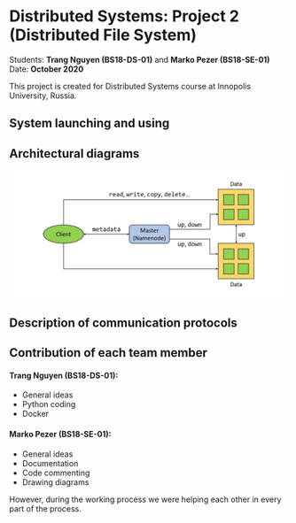 <h1>Distributed Systems: Project 2 (Distributed File System)</h1>

Students: <b>Trang Nguyen (BS18-DS-01)</b> and <b>Marko Pezer (BS18-SE-01)</b><br>
Date: <b>October 2020</b><br>

This project is created for Distributed Systems course at Innopolis University, Russia.

<h2>System launching and using</h2>


<h2>Architectural diagrams</h2>

![Diagram_01](diagrams/diagram_01.JPG)

<h2>Description of communication protocols</h2>


<h2>Contribution of each team member</h2>

<h4>Trang Nguyen (BS18-DS-01):</h4>

<ul>
  <li>General ideas</li>
  <li>Python coding</li>
  <li>Docker</li>
</ul>


<h4>Marko Pezer (BS18-SE-01):</h4>

<ul>
  <li>General ideas</li>
  <li>Documentation</li>
  <li>Code commenting</li>
  <li>Drawing diagrams</li>
</ul>

However, during the working process we were helping each other in every part of the process.
